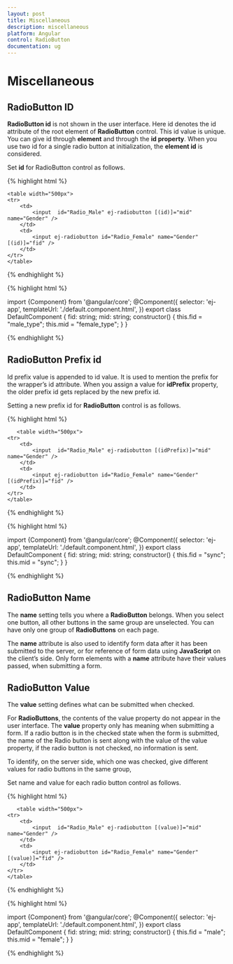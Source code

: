 ```yaml
---
layout: post
title: Miscellaneous
description: miscellaneous
platform: Angular
control: RadioButton
documentation: ug
---
```


# Miscellaneous

## RadioButton ID

**RadioButton id** is not shown in the user interface. Here id denotes the id attribute of the root element of **RadioButton** control. This id value is unique. You can give id through **element** and through the **id property**. When you use two id for a single radio button at initialization, the **element id** is considered.

Set **id** for RadioButton control as follows.

{% highlight html %}

    <table width="500px">
    <tr>
        <td>
            <input  id="Radio_Male" ej-radiobutton [(id)]="mid" name="Gender" />
        </td>
        <td>
            <input ej-radiobutton id="Radio_Female" name="Gender" [(id)]="fid" />
        </td>
    </tr>
    </table>

{% endhighlight %}

{% highlight html %}

import {Component} from '@angular/core';
@Component({
    selector: 'ej-app',
    templateUrl: './default.component.html',
})
export class DefaultComponent {
    fid: string;
    mid: string;
    constructor() {
        this.fid = "male_type";
        this.mid = "female_type";
    }
}

{% endhighlight %}

## RadioButton Prefix id

Id prefix value is appended to id value. It is used to mention the prefix for the wrapper’s id attribute. When you assign a value for **idPrefix** property, the older prefix id gets replaced by the new prefix id. 

Setting a new prefix id for **RadioButton** control is as follows.

{% highlight html %}

       <table width="500px">
    <tr>
        <td>
            <input  id="Radio_Male" ej-radiobutton [(idPrefix)]="mid" name="Gender" />
        </td>
        <td>
            <input ej-radiobutton id="Radio_Female" name="Gender" [(idPrefix)]="fid" />
        </td>
    </tr>
    </table>

{% endhighlight %}

{% highlight html %}

import {Component} from '@angular/core';
@Component({
    selector: 'ej-app',
    templateUrl: './default.component.html',
})
export class DefaultComponent {
    fid: string;
    mid: string;
    constructor() {
        this.fid = "sync";
        this.mid = "sync";
    }
}

{% endhighlight %}

## RadioButton Name

The **name** setting tells you where a **RadioButton** belongs. When you select one button, all other buttons in the same group are unselected. You can have only one group of **RadioButtons** on each page.

The **name** attribute is also used to identify form data after it has been submitted to the server, or for reference of form data using **JavaScript** on the client’s side. Only form elements with a **name** attribute have their values passed, when submitting a form.

## RadioButton Value

The **value** setting defines what can be submitted when checked.

For **RadioButtons**, the contents of the value property do not appear in the user interface. The **value** property only has meaning when submitting a form. If a radio button is in the checked state when the form is submitted, the name of the Radio button is sent along with the value of the value property, if the radio button is not checked, no information is sent.

To identify, on the server side, which one was checked, give different values for radio buttons in the same group, 

Set name and value for each radio button control as follows.

{% highlight html %}

       <table width="500px">
    <tr>
        <td>
            <input  id="Radio_Male" ej-radiobutton [(value)]="mid" name="Gender" />
        </td>
        <td>
            <input ej-radiobutton id="Radio_Female" name="Gender" [(value)]="fid" />
        </td>
    </tr>
    </table>
{% endhighlight %}

{% highlight html %}

import {Component} from '@angular/core';
@Component({
    selector: 'ej-app',
    templateUrl: './default.component.html',
})
export class DefaultComponent {
    fid: string;
    mid: string;
    constructor() {
        this.fid = "male";
        this.mid = "female";
    }
}

{% endhighlight %}









